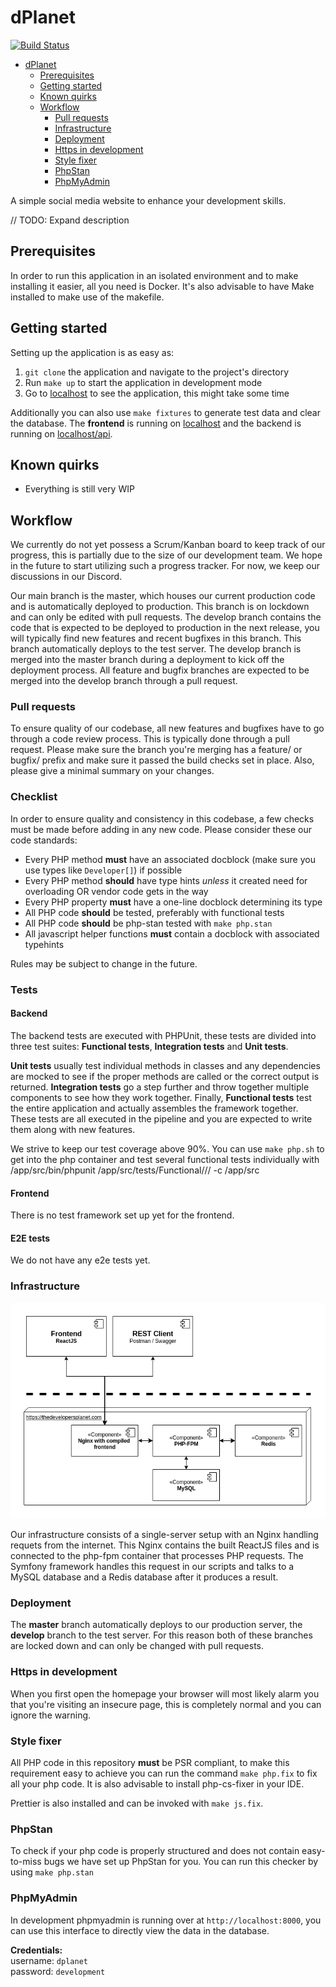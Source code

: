 # dPlanet

[![Build Status](https://travis-ci.com/marsh69/dPlanet.svg?branch=master)](https://travis-ci.com/marsh69/dPlanet)

- [dPlanet](#dplanet)
  * [Prerequisites](#prerequisites)
  * [Getting started](#getting-started)
  * [Known quirks](#known-quirks)
  * [Workflow](#workflow)
    + [Pull requests](#pull-requests)
    + [Infrastructure](#infrastructure)
    + [Deployment](#deployment)
    + [Https in development](#https-in-development)
    + [Style fixer](#style-fixer)
    + [PhpStan](#phpstan)
    + [PhpMyAdmin](#phpmyadmin)



A simple social media website to enhance your development skills.

// TODO: Expand description

## Prerequisites

In order to run this application in an isolated environment and to make installing it
easier, all you need is Docker. It's also advisable to have Make installed to
make use of the makefile.

## Getting started

Setting up the application is as easy as:
1. `git clone` the application and navigate to the project's directory
2. Run `make up` to start the application in development mode
3. Go to [localhost](https://localhost) to see the application, this might take some time 

Additionally you can also use `make fixtures` to generate test data and clear
the database. The **frontend** is running on [localhost](https://localhost) and the backend is running on 
[localhost/api](https://localhost/api).

## Known quirks

- Everything is still very WIP

## Workflow

We currently do not yet possess a Scrum/Kanban board to keep track of our progress, this is partially due to the size
of our development team. We hope in the future to start utilizing such a progress tracker. For now, we keep our
discussions in our Discord. 

Our main branch is the master, which houses our current production code and is automatically deployed to production. 
This branch is on lockdown and can only be edited with pull requests. The develop branch contains the code that is expected
to be deployed to production in the next release, you will typically find new features and recent bugfixes in this branch.
This branch automatically deploys to the test server. The develop branch is merged into the master branch during a deployment
to kick off the deployment process. All feature and bugfix branches are expected to be merged into the develop branch 
through a pull request.

### Pull requests

To ensure quality of our codebase, all new features and bugfixes have to go through a code review process. This is
typically done through a pull request. Please make sure the branch you're merging has a feature/ or bugfix/ prefix and
make sure it passed the build checks set in place. Also, please give a minimal summary on your changes.

### Checklist

In order to ensure quality and consistency in this codebase, a few checks must be made before adding in any new code.
Please consider these our code standards:
- Every PHP method **must** have an associated docblock (make sure you use types like `Developer[]`) if possible
- Every PHP method **should** have type hints *unless* it created need for overloading OR vendor code gets in the way
- Every PHP property **must** have a one-line docblock determining its type
- All PHP code **should** be tested, preferably with functional tests
- All PHP code **should** be php-stan tested with `make php.stan`
- All javascript helper functions **must** contain a docblock with associated typehints

Rules may be subject to change in the future.


### Tests

#### Backend

The backend tests are executed with PHPUnit, these tests are divided into three test suites: **Functional tests**, **Integration
tests** and **Unit tests**. 

**Unit tests** usually test individual methods in classes and any dependencies are mocked to see if the proper
methods are called or the correct output is returned. **Integration tests** go a step further and throw together multiple
components to see how they work together. Finally, **Functional tests** test the entire application and actually assembles
the framework together. These tests are all executed in the pipeline and you are expected to write them along with new features.

We strive to keep our test coverage above 90%. You can use `make php.sh` to get into the php container and test several functional
tests individually with /app/src/bin/phpunit /app/src/tests/Functional/<your>/<test>/<here> -c /app/src

#### Frontend

There is no test framework set up yet for the frontend.

#### E2E tests

We do not have any e2e tests yet.

### Infrastructure

![Infrastructure](docs/Infrastructure_drawio.png "Infrastructure diagram")

Our infrastructure consists of a single-server setup with an Nginx handling requets from the internet. This Nginx contains
the built ReactJS files and is connected to the php-fpm container that processes PHP requests. The Symfony framework handles
this request in our scripts and talks to a MySQL database and a Redis database after it produces a result.

### Deployment

The **master** branch automatically deploys to our production server, the **develop** branch to the test server. For
this reason both of these branches are locked down and can only be changed with pull requests.

### Https in development

When you first open the homepage your browser will most likely alarm you that you're visiting an insecure page, this is completely
normal and you can ignore the warning. 

### Style fixer

All PHP code in this repository **must** be PSR compliant, to make this requirement
easy to achieve you can run the command `make php.fix` to fix all your php code. It is
also advisable to install php-cs-fixer in your IDE.

Prettier is also installed and can be invoked with `make js.fix`.

### PhpStan

To check if your php code is properly structured and does not contain easy-to-miss bugs
we have set up PhpStan for you. You can run this checker by using `make php.stan`

### PhpMyAdmin

In development phpmyadmin is running over at `http://localhost:8000`, you can
use this interface to directly view the data in the database.

**Credentials:**  
username: `dplanet`  
password: `development`  
